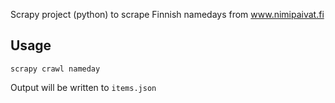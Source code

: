 
Scrapy project (python) to scrape Finnish namedays from www.nimipaivat.fi

## Usage

`scrapy crawl nameday`

Output will be written to `items.json`

